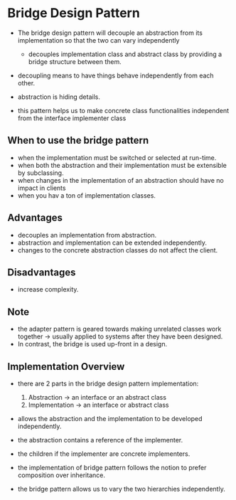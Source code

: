 # Bridge Design Pattern

- The bridge design pattern will decouple an abstraction from its implementation so that the two can vary independently
  - decouples implementation class and abstract class by providing a bridge structure between them.

- decoupling means to have things behave independently from each other.
- abstraction is hiding details.

- this pattern helps us to make concrete class functionalities independent from the interface implementer class


## When to use the bridge pattern
- when the implementation must be switched or selected at run-time.
- when both the abstraction and their implementation must be extensible by subclassing.
- when changes in the implementation of an abstraction should have no impact in clients
- when you hav a ton of implementation classes.

## Advantages
- decouples an implementation from abstraction.
- abstraction and implementation can be extended independently.
- changes to the concrete abstraction classes do not affect the client.

## Disadvantages
- increase complexity.


## Note
- the adapter pattern is geared towards making unrelated classes work together -> usually applied to systems after they have been designed.
- In contrast, the bridge is used up-front in a design.

## Implementation Overview
- there are 2 parts in the bridge design pattern implementation:
    1. Abstraction -> an interface or an abstract class
    2. Implementation -> an interface or abstract class

- allows the abstraction and the implementation to be developed independently.

- the abstraction contains a reference of the implementer.

- the children if the implementer are concrete implementers.

- the implementation of bridge pattern follows the notion to prefer composition over inheritance. 

- the bridge pattern allows us to vary the two hierarchies independently.